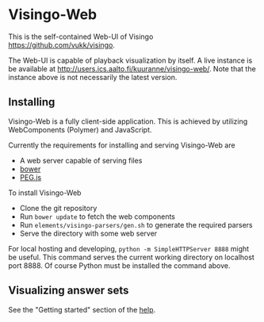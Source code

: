 # Visingo-Web

This is the self-contained Web-UI of Visingo <https://github.com/vukk/visingo>.

The Web-UI is capable of playback visualization by itself.
A live instance is be available at <http://users.ics.aalto.fi/kuuranne/visingo-web/>.
Note that the instance above is not necessarily the latest version.

## Installing

Visingo-Web is a fully client-side application. This is achieved by utilizing
WebComponents (Polymer) and JavaScript.

Currently the requirements for installing and serving Visingo-Web are
- A web server capable of serving files
- [bower](http://bower.io/)
- [PEG.js](http://pegjs.org/)

To install Visingo-Web
- Clone the git repository
- Run `bower update` to fetch the web components
- Run `elements/visingo-parsers/gen.sh` to generate the required parsers
- Serve the directory with some web server

For local hosting and developing, `python -m SimpleHTTPServer 8888` might be
useful. This command serves the current working directory on localhost port 8888.
Of course Python must be installed the command above.

## Visualizing answer sets

See the "Getting started" section of the [help](http://users.ics.aalto.fi/kuuranne/visingo-web/help.html).
